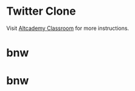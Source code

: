 # Twitter Clone

Visit [Altcademy Classroom](https://www.altcademy.com/classroom/) for more instructions.
# bnw
# bnw
